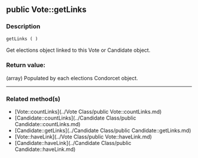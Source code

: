 ## public Vote::getLinks

### Description    

```php
getLinks ( )
```

Get elections object linked to this Vote or Candidate object.    


### Return value:   

(array) Populated by each elections Condorcet object.


---------------------------------------

### Related method(s)      

* [Vote::countLinks](../Vote Class/public Vote::countLinks.md)    
* [Candidate::countLinks](../Candidate Class/public Candidate::countLinks.md)    
* [Candidate::getLinks](../Candidate Class/public Candidate::getLinks.md)    
* [Vote::haveLink](../Vote Class/public Vote::haveLink.md)    
* [Candidate::haveLink](../Candidate Class/public Candidate::haveLink.md)    
